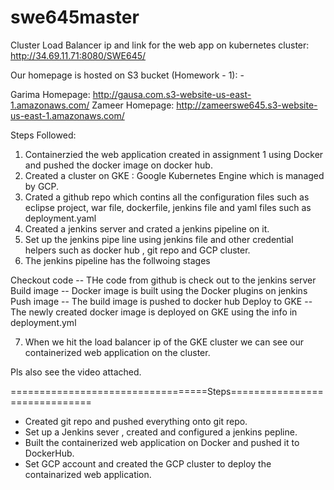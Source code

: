 # swe645master

Cluster Load Balancer ip and link for the web app on kubernetes cluster:  http://34.69.11.71:8080/SWE645/ 

Our homepage is hosted on S3 bucket (Homework - 1): - 

Garima Homepage: http://gausa.com.s3-website-us-east-1.amazonaws.com/
Zameer Homepage: http://zameerswe645.s3-website-us-east-1.amazonaws.com/


Steps Followed:

1) Containerzied the web application created in assignment 1 using Docker and pushed the docker image on docker hub.
2) Created a cluster on GKE : Google Kubernetes Engine which is managed by GCP.
3) Crated a github repo which contins all the configuration files such as eclipse project, war file, dockerfile, jenkins file and yaml files such as deployment.yaml
4) Created a jenkins server and crated a jenkins pipeline on it.
5) Set up the jenkins pipe line using jenkins file and other credential helpers such as docker hub , git repo and GCP cluster.
6) The jenkins pipeline has the follwoing stages  

Checkout code  -- THe code from github is check out to the jenkins server
Build image	   -- Docker image is built using the Docker plugins on jenkins 
Push image	   -- The build image is pushed to docker hub
Deploy to GKE  -- The newly created docker image is deployed on GKE using the info in deployment.yml

7) When we hit the load balancer ip of the GKE cluster we can see our containerized web application on the cluster.

Pls also see the video attached.
 
==================================Steps==============================

 
* Created git repo and pushed everything onto git repo.
* Set up a Jenkins sever , created and configured a jenkins pepline.
* Built the containerized web application on Docker and pushed it to DockerHub.
* Set GCP account and created the GCP cluster to deploy the containarized web application.
